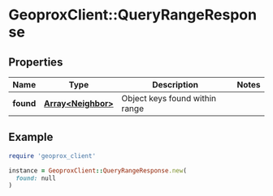 # GeoproxClient::QueryRangeResponse

## Properties

| Name | Type | Description | Notes |
| ---- | ---- | ----------- | ----- |
| **found** | [**Array&lt;Neighbor&gt;**](Neighbor.md) | Object keys found within range |  |

## Example

```ruby
require 'geoprox_client'

instance = GeoproxClient::QueryRangeResponse.new(
  found: null
)
```

